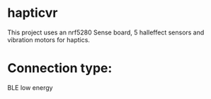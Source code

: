 # hapticvr

This project uses an nrf5280 Sense board, 5 halleffect sensors and vibration motors for haptics.

# Connection type:
BLE low energy
